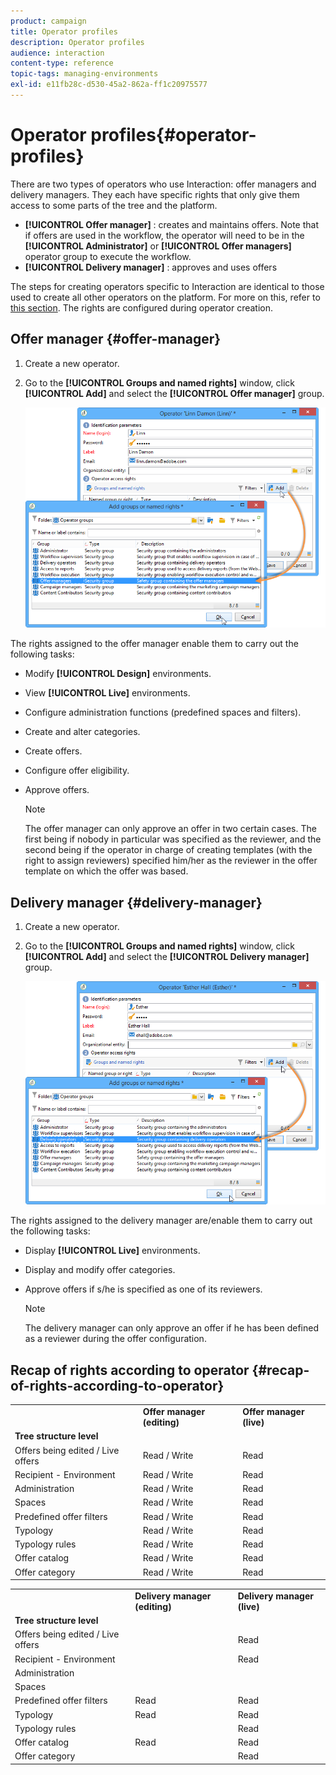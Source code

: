 ```yaml
---
product: campaign
title: Operator profiles
description: Operator profiles
audience: interaction
content-type: reference
topic-tags: managing-environments
exl-id: e11fb28c-d530-45a2-862a-ff1c20975577
---
```

# Operator profiles{#operator-profiles}

There are two types of operators who use Interaction: offer managers and delivery managers. They each have specific rights that only give them access to some parts of the tree and the platform.

* **[!UICONTROL Offer manager]** : creates and maintains offers. Note that if offers are used in the workflow, the operator will need to be in the **[!UICONTROL Administrator]** or **[!UICONTROL Offer managers]** operator group to execute the workflow.
* **[!UICONTROL Delivery manager]** : approves and uses offers

The steps for creating operators specific to Interaction are identical to those used to create all other operators on the platform. For more on this, refer to [this section](../../../common/access/using/access-management.md). The rights are configured during operator creation.

## Offer manager {#offer-manager}

1. Create a new operator.
1. Go to the **[!UICONTROL Groups and named rights]** window, click **[!UICONTROL Add]** and select the **[!UICONTROL Offer manager]** group.

   ![](assets/offer_operators_create_001.png)

The rights assigned to the offer manager enable them to carry out the following tasks:

* Modify **[!UICONTROL Design]** environments.
* View **[!UICONTROL Live]** environments.
* Configure administration functions (predefined spaces and filters).
* Create and alter categories.
* Create offers.
* Configure offer eligibility.
* Approve offers.

  >[!NOTE]
  >
  >The offer manager can only approve an offer in two certain cases. The first being if nobody in particular was specified as the reviewer, and the second being if the operator in charge of creating templates (with the right to assign reviewers) specified him/her as the reviewer in the offer template on which the offer was based.

## Delivery manager {#delivery-manager}

1. Create a new operator.
1. Go to the **[!UICONTROL Groups and named rights]** window, click **[!UICONTROL Add]** and select the **[!UICONTROL Delivery manager]** group.

   ![](assets/offer_operators_create_002.png)

The rights assigned to the delivery manager are/enable them to carry out the following tasks:

* Display **[!UICONTROL Live]** environments.
* Display and modify offer categories.
* Approve offers if s/he is specified as one of its reviewers.

  >[!NOTE]
  >
  >The delivery manager can only approve an offer if he has been defined as a reviewer during the offer configuration.

## Recap of rights according to operator {#recap-of-rights-according-to-operator}

<table> 
 <tbody> 
  <tr> 
   <td> </td> 
   <td> <strong>Offer manager (editing)</strong><br /> </td> 
   <td> <strong>Offer manager (live)</strong><br /> </td> 
  </tr> 
  <tr> 
   <td> <strong>Tree structure level</strong><br /> </td> 
   <td> </td> 
   <td> </td> 
  </tr> 
  <tr> 
   <td> Offers being edited / Live offers<br /> </td> 
   <td> Read / Write<br /> </td> 
   <td> Read<br /> </td> 
  </tr> 
  <tr> 
   <td> Recipient - Environment<br /> </td> 
   <td> Read / Write<br /> </td> 
   <td> Read<br /> </td> 
  </tr> 
  <tr> 
   <td> Administration<br /> </td> 
   <td> Read / Write<br /> </td> 
   <td> Read<br /> </td> 
  </tr> 
  <tr> 
   <td> Spaces<br /> </td> 
   <td> Read / Write<br /> </td> 
   <td> Read<br /> </td> 
  </tr> 
  <tr> 
   <td> Predefined offer filters<br /> </td> 
   <td> Read / Write<br /> </td> 
   <td> Read<br /> </td> 
  </tr> 
  <tr> 
   <td> Typology<br /> </td> 
   <td> Read / Write<br /> </td> 
   <td> Read<br /> </td> 
  </tr> 
  <tr> 
   <td> Typology rules<br /> </td> 
   <td> Read / Write<br /> </td> 
   <td> Read<br /> </td> 
  </tr> 
  <tr> 
   <td> Offer catalog<br /> </td> 
   <td> Read / Write<br /> </td> 
   <td> Read<br /> </td> 
  </tr> 
  <tr> 
   <td> Offer category<br /> </td> 
   <td> Read / Write<br /> </td> 
   <td> Read<br /> </td> 
  </tr> 
 </tbody> 
</table>

<table> 
 <tbody> 
  <tr> 
   <td> </td> 
   <td> <strong>Delivery manager (editing)</strong><br /> </td> 
   <td> <strong>Delivery manager (live)</strong><br /> </td> 
  </tr> 
  <tr> 
   <td> <strong>Tree structure level</strong><br /> </td> 
   <td> </td> 
   <td> </td> 
  </tr> 
  <tr> 
   <td> Offers being edited / Live offers<br /> </td> 
   <td> </td> 
   <td> Read<br /> </td> 
  </tr> 
  <tr> 
   <td> Recipient - Environment<br /> </td> 
   <td> </td> 
   <td> Read<br /> </td> 
  </tr> 
  <tr> 
   <td> Administration<br /> </td> 
   <td> </td> 
   <td> </td> 
  </tr> 
  <tr> 
   <td> Spaces<br /> </td> 
   <td> </td> 
   <td> </td> 
  </tr> 
  <tr> 
   <td> Predefined offer filters<br /> </td> 
   <td> Read<br /> </td> 
   <td> Read<br /> </td> 
  </tr> 
  <tr> 
   <td> Typology<br /> </td> 
   <td> Read<br /> </td> 
   <td> Read<br /> </td> 
  </tr> 
  <tr> 
   <td> Typology rules<br /> </td> 
   <td> </td> 
   <td> Read<br /> </td> 
  </tr> 
  <tr> 
   <td> Offer catalog<br /> </td> 
   <td> Read<br /> </td> 
   <td> Read<br /> </td> 
  </tr> 
  <tr> 
   <td> Offer category<br /> </td> 
   <td> </td> 
   <td> Read<br /> </td> 
  </tr> 
 </tbody> 
</table>
